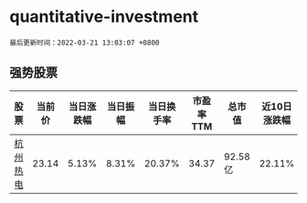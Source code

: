 # quantitative-investment

`最后更新时间：2022-03-21 13:03:07 +0800`

## 强势股票

|股票|当前价|当日涨跌幅|当日振幅|当日换手率|市盈率TTM|总市值|近10日涨跌幅|
|----|----|----|----|----|----|----|----|
|[杭州热电](https://xueqiu.com/S/SH605011)|23.14|5.13%|8.31%|20.37%|34.37|92.58亿|22.11%|
